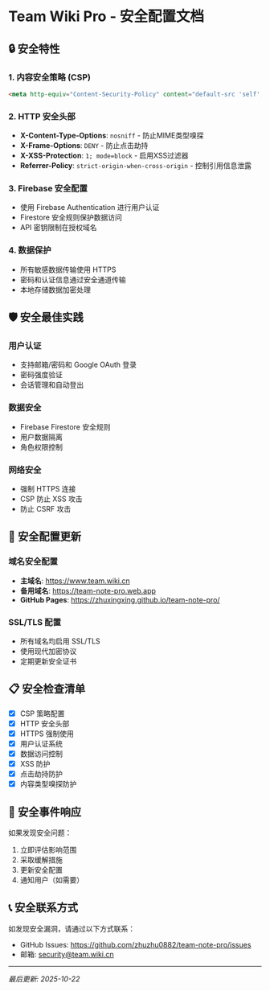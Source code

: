 # Team Wiki Pro - 安全配置文档

## 🔒 安全特性

### 1. 内容安全策略 (CSP)
```html
<meta http-equiv="Content-Security-Policy" content="default-src 'self'; script-src 'self' 'unsafe-inline' https://www.gstatic.com https://*.firebaseio.com https://*.firebase.com; style-src 'self' 'unsafe-inline'; img-src 'self' data: https:; font-src 'self'; connect-src 'self' https://*.firebaseio.com https://*.firebase.com https://*.googleapis.com; frame-src 'self' https://*.firebase.com;">
```

### 2. HTTP 安全头部
- **X-Content-Type-Options**: `nosniff` - 防止MIME类型嗅探
- **X-Frame-Options**: `DENY` - 防止点击劫持
- **X-XSS-Protection**: `1; mode=block` - 启用XSS过滤器
- **Referrer-Policy**: `strict-origin-when-cross-origin` - 控制引用信息泄露

### 3. Firebase 安全配置
- 使用 Firebase Authentication 进行用户认证
- Firestore 安全规则保护数据访问
- API 密钥限制在授权域名

### 4. 数据保护
- 所有敏感数据传输使用 HTTPS
- 密码和认证信息通过安全通道传输
- 本地存储数据加密处理

## 🛡️ 安全最佳实践

### 用户认证
- 支持邮箱/密码和 Google OAuth 登录
- 密码强度验证
- 会话管理和自动登出

### 数据安全
- Firebase Firestore 安全规则
- 用户数据隔离
- 角色权限控制

### 网络安全
- 强制 HTTPS 连接
- CSP 防止 XSS 攻击
- 防止 CSRF 攻击

## 🔧 安全配置更新

### 域名安全配置
- **主域名**: https://www.team.wiki.cn
- **备用域名**: https://team-note-pro.web.app
- **GitHub Pages**: https://zhuxingxing.github.io/team-note-pro/

### SSL/TLS 配置
- 所有域名均启用 SSL/TLS
- 使用现代加密协议
- 定期更新安全证书

## 📋 安全检查清单

- [x] CSP 策略配置
- [x] HTTP 安全头部
- [x] HTTPS 强制使用
- [x] 用户认证系统
- [x] 数据访问控制
- [x] XSS 防护
- [x] 点击劫持防护
- [x] 内容类型嗅探防护

## 🚨 安全事件响应

如果发现安全问题：
1. 立即评估影响范围
2. 采取缓解措施
3. 更新安全配置
4. 通知用户（如需要）

## 📞 安全联系方式

如发现安全漏洞，请通过以下方式联系：
- GitHub Issues: https://github.com/zhuzhu0882/team-note-pro/issues
- 邮箱: security@team.wiki.cn

---

*最后更新: 2025-10-22*